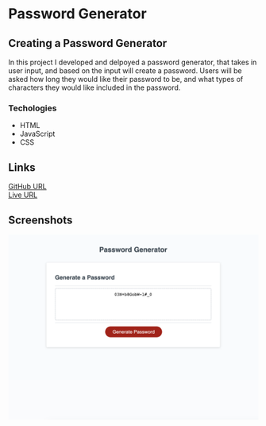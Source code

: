 # Password Generator

## Creating a Password Generator
In this project I developed and delpoyed a password generator, that takes in user input, and based on the input will create a password. Users will be asked how long they would like their password to be, and what types of characters they would like included in the password.

### Techologies 
* HTML
* JavaScript
* CSS

## Links
[GitHub URL](https://github.com/TylerFarrior91/Password-Generator)\
[Live URL](https://tylerfarrior91.github.io/Password-Generator/)

## Screenshots

![screenshot](./Assets/screenshot.png)